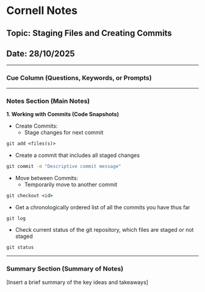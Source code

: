 # Cornell Notes

## Topic: Staging Files and Creating Commits

## Date: 28/10/2025

---

### Cue Column (Questions, Keywords, or Prompts)

---

### Notes Section (Main Notes)

**1. Working with Commits (Code Snapshots)**
- Create Commits:
  - Stage changes for next commit
```cmd
git add <files(s)>
```
  - Create a commit that includes all staged changes
```cmd
git commit -m "Descriptive commit message"
``` 
- Move between Commits:
  - Temporarily move to another commit
```cmd
git checkout <id>
```
- Get a chronologically ordered list of all the commits you have thus far
```cmd
git log
```
- Check current status of the git repository, which files are staged or not staged
```cmd
git status
```
---

### Summary Section (Summary of Notes)

[Insert a brief summary of the key ideas and takeaways]
